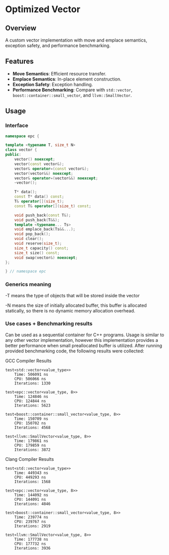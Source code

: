 # Optimized Vector

## Overview

A custom vector implementation with move and emplace semantics, exception safety, and performance benchmarking.

## Features

- **Move Semantics**: Efficient resource transfer.
- **Emplace Semantics**: In-place element construction.
- **Exception Safety**: Exception handling.
- **Performance Benchmarking**: Compare with `std::vector`, `boost::container::small_vector`, and `llvm::SmallVector`.

## Usage

### Interface

```cpp
namespace epc {

template <typename T, size_t N>
class vector {
public:
    vector() noexcept;
    vector(const vector&);
    vector& operator=(const vector&);
    vector(vector&&) noexcept;
    vector& operator=(vector&&) noexcept;
    ~vector();

    T* data();
    const T* data() const;
    T& operator[](size_t);
    const T& operator[](size_t) const;

    void push_back(const T&);
    void push_back(T&&);
    template <typename... Ts>
    void emplace_back(Ts&&...);
    void pop_back();
    void clear();
    void reserve(size_t);
    size_t capacity() const;
    size_t size() const;
    void swap(vector&) noexcept;
};

} // namespace epc
```

### Generics meaning

-T means the type of objects that will be stored inside the vector

-N means the size of initially allocated buffer, this buffer is allocated statically, so there is no dynamic memory allocation overhead.

### Use cases + Benchmarking results

Can be used as a sequential container for C++ programs.
Usage is similar to any other vector implementation, however this implementation provides a better performance when small preallocated buffer is utilized. After running provided benchmarking code, the following results  were collected:

GCC Compiler Results

    test<std::vector<value_type>>
        Time: 506091 ns
        CPU: 506066 ns
        Iterations: 1330

    test<epc::vector<value_type, 8>>
        Time: 124846 ns
        CPU: 124844 ns
        Iterations: 5623

    test<boost::container::small_vector<value_type, 8>>
        Time: 150709 ns
        CPU: 150702 ns
        Iterations: 4568

    test<llvm::SmallVector<value_type, 8>>
        Time: 179861 ns
        CPU: 179859 ns
        Iterations: 3872

Clang Compiler Results

    test<std::vector<value_type>>
        Time: 449343 ns
        CPU: 449293 ns
        Iterations: 1568

    test<epc::vector<value_type, 8>>
        Time: 144092 ns
        CPU: 144091 ns
        Iterations: 4846

    test<boost::container::small_vector<value_type, 8>>
        Time: 239774 ns
        CPU: 239767 ns
        Iterations: 2919

    test<llvm::SmallVector<value_type, 8>>
        Time: 177738 ns
        CPU: 177732 ns
        Iterations: 3936







